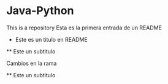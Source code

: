 # Java-Python
This is a repository
Esta es la primera entrada de un README
* Este es un titulo en README

** Este un subtitulo

Cambios en la rama

** Este un subtitulo

